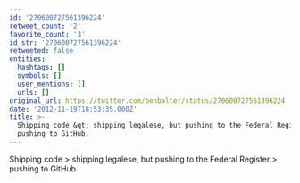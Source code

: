 ```yaml
---
id: '270600727561396224'
retweet_count: '2'
favorite_count: '3'
id_str: '270600727561396224'
retweeted: false
entities:
  hashtags: []
  symbols: []
  user_mentions: []
  urls: []
original_url: https://twitter.com/benbalter/status/270600727561396224
date: '2012-11-19T18:53:35.000Z'
title: >-
  Shipping code &gt; shipping legalese, but pushing to the Federal Register &gt;
  pushing to GitHub.
---
```


Shipping code &gt; shipping legalese, but pushing to the Federal Register &gt; pushing to GitHub.